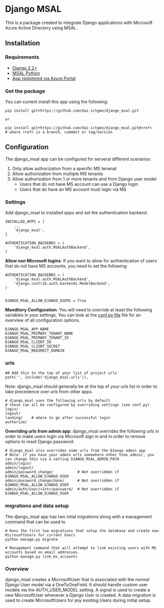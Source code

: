 # Django MSAL

This is a package created to integrate Django applications with Microsoft Azure Active Directory using MSAL.


## Installation


### Requirements

 * [Django 2.2+](https://www.djangoproject.com/)
 * [MSAL Python](https://github.com/AzureAD/microsoft-authentication-library-for-python)
 * [App registered via Azure Portal](https://docs.microsoft.com/en-us/azure/active-directory/develop/quickstart-register-app)


### Get the package
You can current install this app using the following:

```
pip install git+https://github.com/dai-ictgeo/django_msal.git

or 

pip install git+https://github.com/dai-ictgeo/django_msal.git@<ref>   # where <ref> is a branch, commmit or tag/version 

```


## Configuration

The django_msal app can be configured for serveral different scenarios:

1. Only allow authorization from a specific MS tenanat
2. Allow authorization from multiple MS tenants
3. Allow authorization from 1 or more tenants and from Django user model
    - Users that do not have MS account can use a Django login
    - Users that do have an MS account must login via MS


### Settings

Add django_msal to installed apps and set the authentication backend.

```
INSTALLED_APPS = [
    ...
	'django_msal',
]

AUTHENTICATION_BACKENDS = (
	'django_msal.auth.MSALAuthBackend',
)

```

**Allow non Microsoft logins**:
If you want to allow for authenticaiton of users that do not have MS accounts, you need to set the following:

```
AUTHENTICATION_BACKENDS = (
	'django_msal.auth.MSALAuthBackend',
    'django.contrib.auth.backends.ModelBackend',
)


DJANGO_MSAL_ALLOW_DJANGO_USERS = True

```

**Manditory Configuration**: 
You will need to override at least the following variables in your settings. You can look at the [conf.py file](conf.py) file for an overview of all configuration options.

```
DJANGO_MSAL_APP_NAME
DJANGO_MSAL_PRIMARY_TENANT_NAME
DJANGO_MSAL_PRIMARY_TENANT_ID
DJANGO_MSAL_CLIENT_ID
DJANGO_MSAL_CLIENT_SECRET
DJANGO_MSAL_REDIRECT_DOMAIN
```


### urls

```
## Add this to the top of your list of project urls
path('', include('django_msal.urls')),

```

Note: django_msal should generally be at the top of your urls list in order to take precedence over urls from other apps. 

```
# django_msal uses the following urls by default
# these can all be configured by overriding settings (see conf.py)
login/
logout/
landing/    # where to go after successful login
authorize/ 
```

**Overriding urls from admin app**:
django_msal overrides the following urls in order to make users login via Microsoft sign in and in order to remove options to reset Django password.

```
# django_msal also overrides some urls from the DJango admin app
# Note: if you have your admin urls somewhere other than admin/, you can change this via a setting DJANGO_MSAL_ADMIN_PATH
admin/login/
admin/logout/
admin/password_change/           # Not overridden if DJANGO_MSAL_ALLOW_DJANGO_USER
admin/password_change/done/      # Not overridden if DJANGO_MSAL_ALLOW_DJANGO_USER 
admin/auth/user/<int>/password/  # Not overridden if DJANGO_MSAL_ALLOW_DJANGO_USER 

```

### migrations and data setup
The django_msal app has two intial migrations along with a management command that can be used to 

```
# Runs the first two migrations that setup the database and create new MicrosoftUsers for current Users
python manage.py migrate
```

```
# Management command that will attempt to link existing users with MS accounts based on email addresses.
python manage.py link_ms_accounts
```




### Overview
django_msal creates a MicrosoftUser that is associated with the normal Django User model via a OneToOneField. It should handle custom user models via the AUTH\_USER\_MODEL setting. A signal is used to create a new MicrosoftUser whenever a Django User is created. A data migration is used to create MicrosoftUsers for any existing Users during initial setup.

